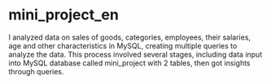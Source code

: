 # mini_project_en
I analyzed data on sales of goods, categories, employees, their salaries, age and other characteristics in MySQL, creating multiple queries to analyze the data. This process involved several stages, including data input into MySQL database called mini_project with 2 tables, then got insights through queries.
